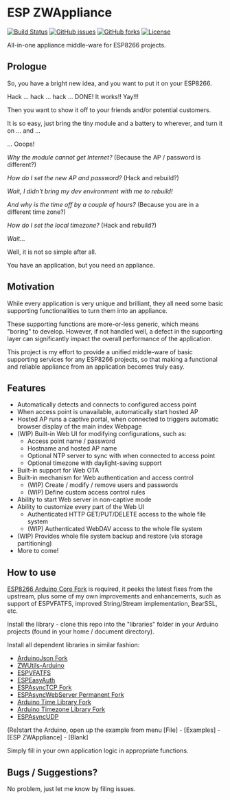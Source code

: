 # ESP ZWAppliance
[![Build Status](https://travis-ci.org/Adam5Wu/ESPZWAppliance.svg?branch=master)](https://travis-ci.org/Adam5Wu/ESPZWAppliance)
[![GitHub issues](https://img.shields.io/github/issues/Adam5Wu/ESPZWAppliance.svg)](https://github.com/Adam5Wu/ESPZWAppliance/issues)
[![GitHub forks](https://img.shields.io/github/forks/Adam5Wu/ESPZWAppliance.svg)](https://github.com/Adam5Wu/ESPZWAppliance/network)
[![License](https://img.shields.io/github/license/Adam5Wu/ESPZWAppliance.svg)](./LICENSE)

All-in-one appliance middle-ware for ESP8266 projects.

## Prologue

So, you have a bright new idea, and you want to put it on your ESP8266.

Hack ... hack ... hack ... DONE! It works!! Yay!!!

Then you want to show it off to your friends and/or potential customers.

It is so easy, just bring the tiny module and a battery to wherever,
and
turn it on ...
and ...

... Ooops!

*Why the module cannot get Internet?* (Because the AP / password is different?)

*How do I set the new AP and password?* (Hack and rebuild?)

*Wait, I didn't bring my dev environment with me to rebuild!*

*And why is the time off by a couple of hours?* (Because you are in a different time zone?)

*How do I set the local timezone?* (Hack and rebuild?)

*Wait...*

Well, it is not so simple after all.

You have an application, but you need an appliance.

## Motivation

While every application is very unique and brilliant, they all need some basic supporting
functionalities to turn them into an appliance.

These supporting functions are more-or-less generic, which means "boring" to develop.
However, if not handled well, a defect in the supporting layer can significantly impact
the overall performance of the application.

This project is my effort to provide a unified middle-ware of basic supporting services
for any ESP8266 projects, so that making a functional and reliable appliance from an
application becomes truly easy.

## Features

* Automatically detects and connects to configured access point
* When access point is unavailable, automatically start hosted AP
* Hosted AP runs a captive portal,
when connected to triggers automatic browser display of the main index Webpage
* (WIP) Built-in Web UI for modifying configurations, such as:
	* Access point name / password
	* Hostname and hosted AP name
	* Optional NTP server to sync with when connected to access point
	* Optional timezone with daylight-saving support
* Built-in support for Web OTA
* Built-in mechanism for Web authentication and access control
	* (WIP) Create / modify / remove users and passwords
	* (WIP) Define custom access control rules
* Ability to start Web server in non-captive mode
* Ability to customize every part of the Web UI
	* Authenticated HTTP GET/PUT/DELETE access to the whole file system
	* (WIP) Authenticated WebDAV access to the whole file system
* (WIP) Provides whole file system backup and restore (via storage partitioning)
* More to come!

## How to use

[ESP8266 Arduino Core Fork](https://github.com/Adam5Wu/Arduino-esp8266) is required, it peeks the latest fixes from the upstream, plus some of my own improvements and enhancements, such as support of ESPVFATFS, improved String/Stream implementation, BearSSL, etc.

Install the library - clone this repo into the "libraries" folder in your Arduino projects (found in your home / document directory).

Install all dependent libraries in similar fashion:
- [ArduinoJson Fork](https://github.com/Adam5Wu/ArduinoJson)
- [ZWUtils-Arduino](https://github.com/Adam5Wu/ZWUtils-Arduino)
- [ESPVFATFS](https://github.com/Adam5Wu/ESPVFATFS)
- [ESPEasyAuth](https://github.com/Adam5Wu/ESPEasyAuth)
- [ESPAsyncTCP Fork](https://github.com/Adam5Wu/ESPAsyncTCP)
- [ESPAsyncWebServer Permanent Fork](https://github.com/Adam5Wu/ESPAsyncWebServer)
- [Arduino Time Library Fork](https://github.com/Adam5Wu/Time)
- [Arduino Timezone Library Fork](https://github.com/Adam5Wu/Timezone)
- [ESPAsyncUDP](https://github.com/me-no-dev/ESPAsyncUDP)

(Re)start the Arduino, open up the example from menu [File] - [Examples] - [ESP ZWAppliance] - [Blank]

Simply fill in your own application logic in appropriate functions.

## Bugs / Suggestions?

No problem, just let me know by filing issues.
